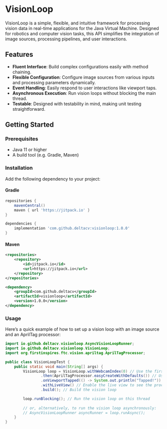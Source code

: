# VisionLoop

VisionLoop is a simple, flexible, and intuitive framework for processing vision data in real-time applications for the Java Virtual Machine. Designed for robotics and computer vision tasks, this API simplifies the integration of image sources, processing pipelines, and user interactions.

## Features

- **Fluent Interface**: Build complex configurations easily with method chaining.
- **Flexible Configuration**: Configure image sources from various inputs and processing parameters dynamically.
- **Event Handling**: Easily respond to user interactions like viewport taps.
- **Asynchronous Execution**: Run vision loops without blocking the main thread.
- **Testable**: Designed with testability in mind, making unit testing straightforward.

## Getting Started

### Prerequisites

- Java 11 or higher
- A build tool (e.g. Gradle, Maven)

### Installation

Add the following dependency to your project:

#### Gradle 

```groovy
repositories {
    mavenCentral()
    maven { url 'https://jitpack.io' }
}

dependencies {
    implementation 'com.github.deltacv:visionloop:1.0.0'
}
```

#### Maven

```xml
<repositories>
    <repository>
        <id>jitpack.io</id>
        <url>https://jitpack.io</url>
    </repository>
</repositories>

<dependency>
    <groupId>com.github.deltacv</groupId>
    <artifactId>visionloop</artifactId>
    <version>1.0.0</version>
</dependency>
```

### Usage

Here’s a quick example of how to set up a vision loop with an image source and an AprilTag processor:

```java
import io.github.deltacv.visionloop.AsyncVisionLoopRunner;
import io.github.deltacv.visionloop.VisionLoop;
import org.firstinspires.ftc.vision.apriltag.AprilTagProcessor;

public class VisionLoopTest {
    public static void main(String[] args) {
        VisionLoop loop = VisionLoop.withWebcamIndex(0) // Use the first webcam
                .then(AprilTagProcessor.easyCreateWithDefaults()) // Use an AprilTag processor to detect tags
                .onViewportTapped(() -> System.out.println("Tapped!")) // Print a message when the viewport is tapped
                .withLiveView() // Enable the live view to see the processed image in a window
                .build(); // Build the vision loop

        loop.runBlocking(); // Run the vision loop on this thread
        
        // or, alternatively, to run the vision loop asynchronously:
        // AsyncVisionLoopRunner asyncRunner = loop.runAsync();
    }
}
```